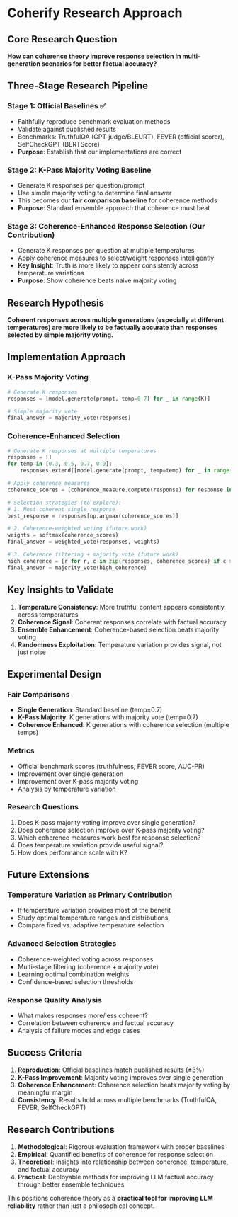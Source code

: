 # Coherify Research Approach

## Core Research Question

**How can coherence theory improve response selection in multi-generation scenarios for better factual accuracy?**

## Three-Stage Research Pipeline

### Stage 1: Official Baselines ✅
- Faithfully reproduce benchmark evaluation methods
- Validate against published results
- Benchmarks: TruthfulQA (GPT-judge/BLEURT), FEVER (official scorer), SelfCheckGPT (BERTScore)
- **Purpose**: Establish that our implementations are correct

### Stage 2: K-Pass Majority Voting Baseline 
- Generate K responses per question/prompt
- Use simple majority voting to determine final answer
- This becomes our **fair comparison baseline** for coherence methods
- **Purpose**: Standard ensemble approach that coherence must beat

### Stage 3: Coherence-Enhanced Response Selection (Our Contribution)
- Generate K responses per question at multiple temperatures  
- Apply coherence measures to select/weight responses intelligently
- **Key Insight**: Truth is more likely to appear consistently across temperature variations
- **Purpose**: Show coherence beats naive majority voting

## Research Hypothesis

**Coherent responses across multiple generations (especially at different temperatures) are more likely to be factually accurate than responses selected by simple majority voting.**

## Implementation Approach

### K-Pass Majority Voting
```python
# Generate K responses
responses = [model.generate(prompt, temp=0.7) for _ in range(K)]

# Simple majority vote
final_answer = majority_vote(responses)
```

### Coherence-Enhanced Selection
```python
# Generate K responses at multiple temperatures
responses = []
for temp in [0.3, 0.5, 0.7, 0.9]:
    responses.extend([model.generate(prompt, temp=temp) for _ in range(K//4)])

# Apply coherence measures
coherence_scores = [coherence_measure.compute(response) for response in responses]

# Selection strategies (to explore):
# 1. Most coherent single response
best_response = responses[np.argmax(coherence_scores)]

# 2. Coherence-weighted voting (future work)
weights = softmax(coherence_scores)
final_answer = weighted_vote(responses, weights)

# 3. Coherence filtering + majority vote (future work)
high_coherence = [r for r, c in zip(responses, coherence_scores) if c > threshold]
final_answer = majority_vote(high_coherence)
```

## Key Insights to Validate

1. **Temperature Consistency**: More truthful content appears consistently across temperatures
2. **Coherence Signal**: Coherent responses correlate with factual accuracy  
3. **Ensemble Enhancement**: Coherence-based selection beats majority voting
4. **Randomness Exploitation**: Temperature variation provides signal, not just noise

## Experimental Design

### Fair Comparisons
- **Single Generation**: Standard baseline (temp=0.7)
- **K-Pass Majority**: K generations with majority vote (temp=0.7) 
- **Coherence Enhanced**: K generations with coherence selection (multiple temps)

### Metrics
- Official benchmark scores (truthfulness, FEVER score, AUC-PR)
- Improvement over single generation
- Improvement over K-pass majority voting
- Analysis by temperature variation

### Research Questions
1. Does K-pass majority voting improve over single generation?
2. Does coherence selection improve over K-pass majority voting?  
3. Which coherence measures work best for response selection?
4. Does temperature variation provide useful signal?
5. How does performance scale with K?

## Future Extensions

### Temperature Variation as Primary Contribution
- If temperature variation provides most of the benefit
- Study optimal temperature ranges and distributions
- Compare fixed vs. adaptive temperature selection

### Advanced Selection Strategies  
- Coherence-weighted voting across responses
- Multi-stage filtering (coherence + majority vote)
- Learning optimal combination weights
- Confidence-based selection thresholds

### Response Quality Analysis
- What makes responses more/less coherent?
- Correlation between coherence and factual accuracy
- Analysis of failure modes and edge cases

## Success Criteria

1. **Reproduction**: Official baselines match published results (±3%)
2. **K-Pass Improvement**: Majority voting improves over single generation
3. **Coherence Enhancement**: Coherence selection beats majority voting by meaningful margin
4. **Consistency**: Results hold across multiple benchmarks (TruthfulQA, FEVER, SelfCheckGPT)

## Research Contributions

1. **Methodological**: Rigorous evaluation framework with proper baselines
2. **Empirical**: Quantified benefits of coherence for response selection
3. **Theoretical**: Insights into relationship between coherence, temperature, and factual accuracy
4. **Practical**: Deployable methods for improving LLM factual accuracy through better ensemble techniques

This positions coherence theory as a **practical tool for improving LLM reliability** rather than just a philosophical concept.